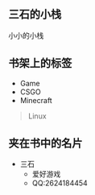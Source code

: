 <!-- .slide: data-background-image="https://cdn.jsdelivr.net/gh/hongtonyoo/hongtonyoo.github.io@master/image/foggy-window.jpg" , data-background-opacity="0.5"-->

## 三石的小栈

小小的小栈

<!-- .slide -->

## 书架上的标签

- Game
 - CSGO
 - Minecraft
 
> Linux

<!-- slide vertical=true -->
<!-- .slide: data-background-image="https://i.loli.net/2020/10/05/aMFu8h6bYET1gi4.jpg" , data-background-opacity="0.5"-->

## 夹在书中的名片
- 三石
  - 爱好游戏
   - QQ:2624184454

<!-- slide vertical=true -->

